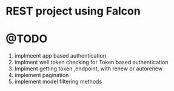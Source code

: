 # REST project using Falcon

# @TODO
1. implmeent app based authentication
2. implment well token checking for Token based authentication
3. Implment getting token ,endpoint, with renew or autorenew
4. implement pagination
5. implement model filtering methods
